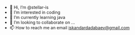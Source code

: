 - 👋 Hi, I’m @stellar-is
- 👀 I’m interested in coding
- 🌱 I’m currently learning java
- 💞️ I’m looking to collaborate on ...
- 📫 How to reach me an email iskandardadabaev@gmail.com

<!---
stellar-is/stellar-is is a ✨ special ✨ repository because its `README.md` (this file) appears on your GitHub profile.
You can click the Preview link to take a look at your changes.
--->
